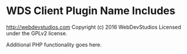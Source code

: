 # WDS Client Plugin Name Includes #
http://webdevstudios.com
Copyright (c) 2016 WebDevStudios
Licensed under the GPLv2 license.

Additional PHP functionality goes here.